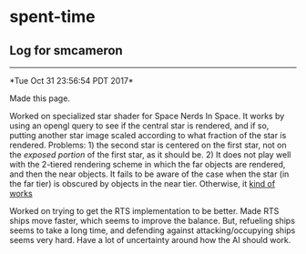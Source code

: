 # spent-time
## Log for smcameron
<hr>
*Tue Oct 31 23:56:54 PDT 2017*

Made this page.

Worked on specialized star shader for Space Nerds In Space. It works by using an
opengl query to see if the central star is rendered, and if so, putting another star
image scaled according to what fraction of the star is rendered. Problems: 1) the
second star is centered on the first star, not on the <em>exposed portion</em> of the
first star, as it should be. 2) It does not play well with the 2-tiered rendering
scheme in which the far objects are rendered, and then the near objects. It fails to
be aware of the case when the star (in the far tier) is obscured by objects in the
near tier. Otherwise, it
[kind of works](https://www.youtube.com/watch?v=OZXGNmmI1Bo)

Worked on trying to get the RTS implementation to be better. Made RTS ships
move faster, which seems to improve the balance. But, refueling ships seems to
take a long time, and defending against attacking/occupying ships seems
very hard. Have a lot of uncertainty around how the AI should work.
